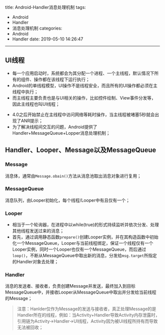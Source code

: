 title: Android-Handler消息处理机制
tags:
  - Android
  - Handler
  - 消息处理机制
categories:
  - Android
  - Handler
date: 2019-05-10 14:26:47
---
## UI线程
- 每一个应用启动时，系统都会为其分配一个进程、一个主线程，默认情况下所有的组件、操作都在该线程下运行执行；
- Android的单线程模型，UI操作不是线程安全，而且所有的UI操作都必须在主线程中执行；
- 而主线程主要负责也是与UI相关的操作，比如控件绘制、View事件分发等，因此主线程也叫UI线程；
<!-- more -->
- 4.0之后开始禁止在主线程中访问网络等耗时操作，当主线程被堵塞5秒就会出现了ANR提示；
- 为了解决线程间交互的问题，Android提供了Handler+MessageQueue+Lopper消息处理机制；

## Handler、Looper、Message以及MessageQueue
### Message
消息体，通常由`Message.obain()`方法从消息池取出消息对象进行复用；
### MessageQueue
消息队列，由Looper初始化，每个线程/Looper中有且仅有一个；
### Looper
- 相当于一个轮询器，在进程中以while(true)的形式持续监听并依次分发、处理其他线程发送过来的消息；
- 首先，通过调用静态函数`prepare()`创建Looper实例，并在其构造函数中初始化一个MessageQueue，Looper与当前线程绑定，保证一个线程仅有一个Looper实例，同时一个Looper也仅有一个MessageQueue，而后通过`loop()`，不断从MessageQueue中取出新的消息，分发给`msg.target`所指定的Handler对象去处理；

### Handler
消息的发送者、接收者，负责创建Message并发送，最终加入到目标MessageQueue中，并接收Looper从MessageQueue中取出并分发给当前线程的Message；

> 注意：Hanlder仅作为Message的发送与接收者，真正处理Message的是Handler所在的线程，例如：当Activity+Handler导致Activity内存泄露时，引用链为Activity->Handler->UI线程，Activity因为被UI线程所持有而导致无法被回收；

<!--
## Handler的使用
```

```
-->